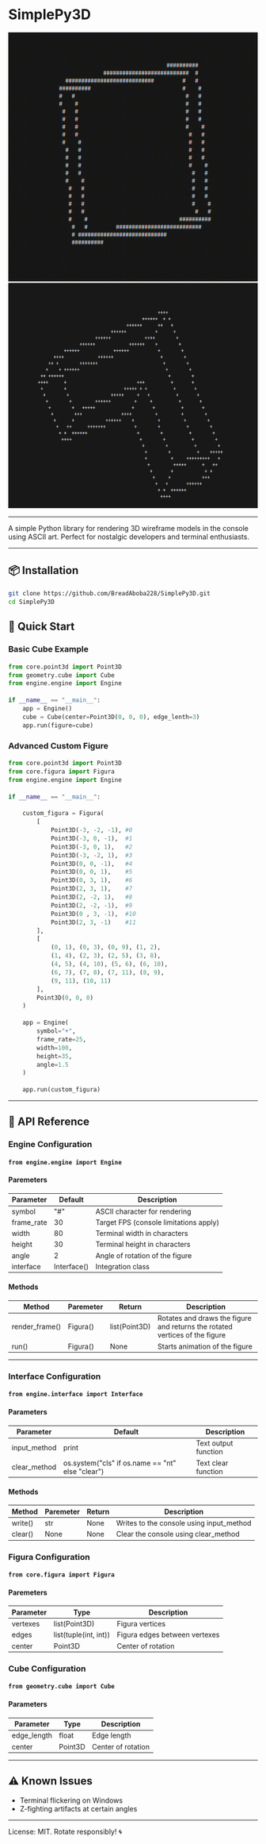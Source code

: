 # SimplePy3D 
![example_cube](https://github.com/BreadAboba228/SimplePy3D/blob/master/docs/example_cube.gif)
![Exam custom figura](https://github.com/BreadAboba228/SimplePy3D/blob/master/docs/exam_custom_figura.png)


---

A simple Python library for rendering 3D wireframe models in the console using ASCII art. Perfect for nostalgic developers and terminal enthusiasts.

---

## 📦 Installation

```bash
git clone https://github.com/BreadAboba228/SimplePy3D.git
cd SimplePy3D
```
## 🚀 Quick Start

### Basic Cube Example
```python
from core.point3d import Point3D
from geometry.cube import Cube
from engine.engine import Engine

if __name__ == "__main__":
    app = Engine()
    cube = Cube(center=Point3D(0, 0, 0), edge_lenth=3)
    app.run(figure=cube)
```
### Advanced Custom Figure
```python
from core.point3d import Point3D
from core.figura import Figura
from engine.engine import Engine

if __name__ == "__main__":

    custom_figura = Figura(
        [
            Point3D(-3, -2, -1), #0
            Point3D(-3, 0, -1),  #1
            Point3D(-3, 0, 1),   #2
            Point3D(-3, -2, 1),  #3
            Point3D(0, 0, -1),   #4
            Point3D(0, 0, 1),    #5
            Point3D(0, 3, 1),    #6
            Point3D(2, 3, 1),    #7
            Point3D(2, -2, 1),   #8
            Point3D(2, -2, -1),  #9
            Point3D(0 , 3, -1),  #10
            Point3D(2, 3, -1)    #11
        ],
        [
            (0, 1), (0, 3), (0, 9), (1, 2),
            (1, 4), (2, 3), (2, 5), (3, 8),
            (4, 5), (4, 10), (5, 6), (6, 10),
            (6, 7), (7, 8), (7, 11), (8, 9),
            (9, 11), (10, 11)
        ],
        Point3D(0, 0, 0)
    )
    
    app = Engine(
        symbol="+",
        frame_rate=25,
        width=100,
        height=35,
        angle=1.5
    )
    
    app.run(custom_figura)
```

---

## 🔧 API Reference

### Engine Configuration
**`from engine.engine import Engine`**
#### Paremeters

| Parameter  | Default     | Description                            |
| ---------- | ----------- | -------------------------------------- |
| symbol     | "#"         | ASCII character for rendering          |
| frame_rate | 30          | Target FPS (console limitations apply) |
| width      | 80          | Terminal width in characters           |
| height     | 30          | Terminal height in characters          |
| angle      | 2           | Angle of rotation of the figure        |
| interface  | Interface() | Integration class                      |
#### Methods

| Method         | Paremeter | Return        | Description                                                                 |
| -------------- | --------- | ------------- | --------------------------------------------------------------------------- |
| render_frame() | Figura()  | list(Point3D) | Rotates and draws the figure and returns the rotated vertices of the figure |
| run()          | Figura()  | None          | Starts animation of the figure                                              |


---

### Interface Configuration
**`from engine.interface import Interface`**
#### Parameters

| Parameter    | Default                                     | Description          |
| ------------ | ------------------------------------------- | -------------------- |
| input_method | print                                       | Text output function |
| clear_method | os.system("cls" if os.name == "nt" else "clear") | Text clear function  |
#### Methods

| Method  | Paremeter | Return | Description                              |
| ------- | --------- | ------ | ---------------------------------------- |
| write() | str       | None   | Writes to the console using input_method |
| clear() | None      | None   | Clear the console using clear_method     |

### Figura Configuration
**`from core.figura import Figura`**
#### Paremeters

| Parameter | Type                  | Description                   |
| --------- | --------------------- | ----------------------------- |
| vertexes  | list(Point3D)         | Figura vertices               |
| edges     | list(tuple(int, int)) | Figura edges between vertexes |
| center    | Point3D               | Center of rotation            |
### Cube Configuration 
**`from geometry.cube import Cube`**
#### Parameters

| Parameter   | Type    | Description        |
| ----------- | ------- | ------------------ |
| edge_length | float   | Edge length        |
| center      | Point3D | Center of rotation |


---

## ⚠️ Known Issues
- Terminal flickering on Windows 
- Z-fighting artifacts at certain angles

---

License: MIT. Rotate responsibly! 🌀
